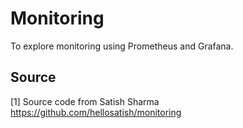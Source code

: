 # Monitoring
To explore monitoring using Prometheus and Grafana. 


## Source
[1] Source code from Satish Sharma
    https://github.com/hellosatish/monitoring


